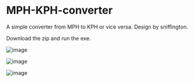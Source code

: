 # MPH-KPH-converter
A simple converter from MPH to KPH or vice versa. Design by sniffington.

Download the zip and run the exe. 

![image](https://github.com/Rel-l/MPH-KPH-converter/assets/134770983/a9de8fe7-77c3-42b1-a623-c7a8e7469cc4)

![image](https://github.com/Rel-l/MPH-KPH-converter/assets/134770983/b4677807-b503-45ff-ab14-1fe79c30ef9c)

![image](https://github.com/Rel-l/MPH-KPH-converter/assets/134770983/7a4ea01a-1b1d-448c-97f0-6a60bc6b9881)





